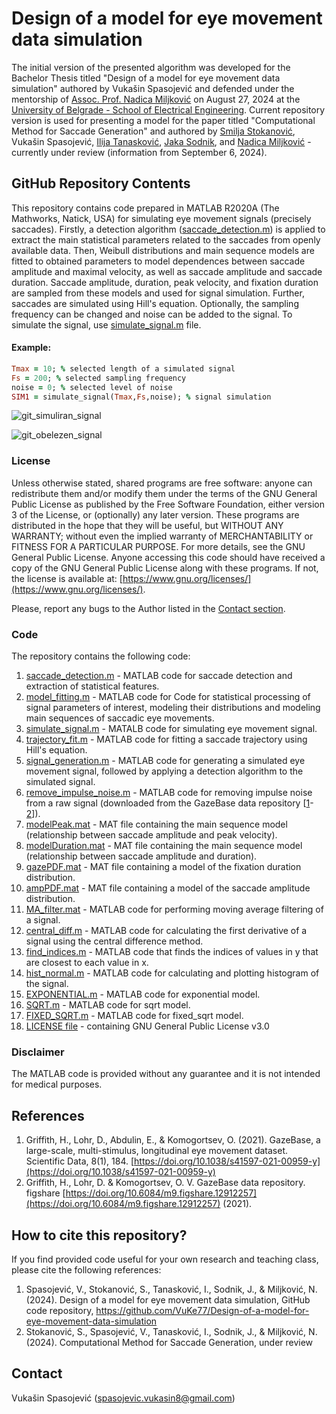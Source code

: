 
# Design of a model for eye movement data simulation
The initial version of the presented algorithm was developed for the Bachelor Thesis titled "Design of a model for eye movement data simulation" authored by Vukašin Spasojević and defended under the mentorship of [Assoc. Prof. Nadica Miljković](https://www.etf.bg.ac.rs/en/faculty/staff/nadica-miljkovic-4323) on August 27, 2024 at the [University of Belgrade - School of Electrical Engineering](https://www.etf.bg.ac.rs/en). Current repository version is used for presenting a model for the paper titled "Computational Method for Saccade Generation" and authored by [Smilja Stokanović](https://orcid.org/0000-0003-0887-2615), Vukašin Spasojević, [Ilija Tanasković](https://orcid.org/0000-0002-6488-4074), [Jaka Sodnik](https://orcid.org/0000-0002-8915-9493), and [Nadica Miljković](https://orcid.org/0000-0002-3933-6076) - currently under review (information from September 6, 2024).

## GitHub Repository Contents
This repository contains code prepared in MATLAB R2020A (The Mathworks, Natick, USA) for simulating eye movement signals (precisely saccades). Firstly, a detection algorithm ([saccade_detection.m](https://github.com/VuKe77/Design-of-a-model-for-eye-movement-data-simulation/blob/master/saccade_detection.m)) is applied to extract the main statistical parameters related to the saccades from openly available data. Then, Weibull distributions and main sequence models are fitted to obtained parameters to model dependences between saccade amplitude and maximal velocity, as well as saccade amplitude and saccade duration. Saccade amplitude, duration, peak velocity, and fixation duration are sampled from these models and used for signal simulation. Further, saccades are simulated using Hill's equation. Optionally, the sampling frequency can be changed and noise can be added to the signal. To simulate the signal, use [simulate_signal.m](https://github.com/VuKe77/Design-of-a-model-for-eye-movement-data-simulation/blob/master/simulate_signal.m) file.

#### Example:
```ruby
Tmax = 10; % selected length of a simulated signal
Fs = 200; % selected sampling frequency
noise = 0; % selected level of noise
SIM1 = simulate_signal(Tmax,Fs,noise); % signal simulation

```
![git_simuliran_signal](https://github.com/user-attachments/assets/59b4fb37-3d80-4e44-8e8c-b82fa3b89aa5)
<!-- <img src="https://github.com/user-attachments/assets/59b4fb37-3d80-4e44-8e8c-b82fa3b89aa5" width="700"> -->
![git_obelezen_signal](https://github.com/user-attachments/assets/fb18c65b-2689-4749-b0a8-7be8328880ae)
<!-- <img src="https://github.com/user-attachments/assets/fb18c65b-2689-4749-b0a8-7be8328880ae" width="700"> -->


### License
Unless otherwise stated, shared programs are free software: anyone can redistribute them and/or modify them under the terms of the GNU General Public License as published by the Free Software Foundation, either version 3 of the License, or (optionally) any later version. These programs are distributed in the hope that they will be useful, but WITHOUT ANY WARRANTY; without even the implied warranty of MERCHANTABILITY or FITNESS FOR A PARTICULAR PURPOSE. For more details, see the GNU General Public License. Anyone accessing this code should have received a copy of the GNU General Public License along with these programs. If not, the license is available at: [https://www.gnu.org/licenses/](https://www.gnu.org/licenses/).

Please, report any bugs to the Author listed in the [Contact section](https://github.com/VuKe77/Design-of-a-model-for-eye-movement-data-simulation?tab=readme-ov-file#contacts).

### Code
The repository contains the following code:

1) [saccade_detection.m](https://github.com/VuKe77/Design-of-a-model-for-eye-movement-data-simulation/blob/master/saccade_detection.m) - MATLAB code for saccade detection and extraction of statistical features.
2) [model_fitting.m](https://github.com/VuKe77/Design-of-a-model-for-eye-movement-data-simulation/blob/master/model_fitting.m) - MATLAB code for Code for statistical processing of signal parameters of interest, modeling their distributions and modeling main sequences of saccadic eye movements.
3) [simulate_signal.m](https://github.com/VuKe77/Design-of-a-model-for-eye-movement-data-simulation/blob/master/simulate_signal.m) - MATALB code for simulating eye movement signal.
4) [trajectory_fit.m](https://github.com/VuKe77/Design-of-a-model-for-eye-movement-data-simulation/blob/master/trajectory_fit.m) - MATLAB code for fitting a saccade trajectory using Hill's equation.
5) [signal_generation.m](https://github.com/VuKe77/Design-of-a-model-for-eye-movement-data-simulation/blob/master/signal_generation.m) - MATLAB code for generating a simulated eye movement signal, followed by applying a detection algorithm to the simulated signal.
6) [remove_impulse_noise.m](https://github.com/VuKe77/Design-of-a-model-for-eye-movement-data-simulation/blob/master/remove_impulse_noise.m) - MATLAB code for removing impulse noise from a raw signal (downloaded from the GazeBase data repository [[1](https://doi.org/10.1038/s41597-021-00959-y)-[2](https://doi.org/10.6084/m9.figshare.12912257)]).
7) [modelPeak.mat](https://github.com/VuKe77/Design-of-a-model-for-eye-movement-data-simulation/blob/master/modelPeak.mat) - MAT file containing the main sequence model (relationship between saccade amplitude and peak velocity).
8) [modelDuration.mat](https://github.com/VuKe77/Design-of-a-model-for-eye-movement-data-simulation/blob/master/modelDuration.mat) - MAT file containing the main sequence model (relationship between saccade amplitude and duration).
9) [gazePDF.mat](https://github.com/VuKe77/Design-of-a-model-for-eye-movement-data-simulation/blob/master/gazePDF.mat) - MAT file containing a model of the fixation duration distribution.
10) [ampPDF.mat](https://github.com/VuKe77/Design-of-a-model-for-eye-movement-data-simulation/blob/master/ampPDF.mat) - MAT file containing a model of the saccade amplitude distribution.
11) [MA_filter.mat](https://github.com/VuKe77/Design-of-a-model-for-eye-movement-data-simulation/blob/master/MA_filter.m) - MATLAB code for performing moving average filtering of a signal.
12) [central_diff.m](https://github.com/VuKe77/Design-of-a-model-for-eye-movement-data-simulation/blob/master/central_diff.m) - MATLAB code for calculating the first derivative of a signal using the central difference method.
13) [find_indices.m](https://github.com/VuKe77/Design-of-a-model-for-eye-movement-data-simulation/blob/master/find_indices.m) - MATLAB code that finds the indices of values in y that are closest to each value in x.
14) [hist_normal.m](https://github.com/VuKe77/Design-of-a-model-for-eye-movement-data-simulation/blob/master/hist_normal.m) - MATLAB code for calculating and plotting histogram of the signal.
15) [EXPONENTIAL.m](https://github.com/VuKe77/Design-of-a-model-for-eye-movement-data-simulation/blob/master/EXPONENTIAL.m) - MATLAB code for exponential model.
16) [SQRT.m](https://github.com/VuKe77/Design-of-a-model-for-eye-movement-data-simulation/blob/master/SQRT.m) - MATLAB code for sqrt model.
17) [FIXED_SQRT.m](https://github.com/VuKe77/Design-of-a-model-for-eye-movement-data-simulation/blob/master/FIXED_SQRT.m) - MATLAB code for fixed_sqrt model.
18) [LICENSE file](https://github.com/VuKe77/Design-of-a-model-for-eye-movement-data-simulation/blob/master/LICENSE) - containing GNU General Public License v3.0

### Disclaimer
The MATLAB code is provided without any guarantee and it is not intended for medical purposes.

## References
1) Griffith, H., Lohr, D., Abdulin, E., & Komogortsev, O. (2021). GazeBase, a large-scale, multi-stimulus, longitudinal eye movement dataset. Scientific Data, 8(1), 184. [https://doi.org/10.1038/s41597-021-00959-y](https://doi.org/10.1038/s41597-021-00959-y)
2) Griffith, H., Lohr, D. & Komogortsev, O. V. GazeBase data repository. figshare [https://doi.org/10.6084/m9.figshare.12912257](https://doi.org/10.6084/m9.figshare.12912257) (2021).

## How to cite this repository?
If you find provided code useful for your own research and teaching class, please cite the following references:
1) Spasojević, V., Stokanović, S., Tanasković, I., Sodnik, J., & Miljković, N. (2024). Design of a model for eye movement data simulation, GitHub code repository, https://github.com/VuKe77/Design-of-a-model-for-eye-movement-data-simulation
2) Stokanović, S., Spasojević, V., Tanasković, I., Sodnik, J., & Miljković, N. (2024). Computational Method for Saccade Generation, under review 

## Contact
Vukašin Spasojević ([spasojevic.vukasin8@gmail.com](mailto:spasojevic.vukasin8@gmail.com))
